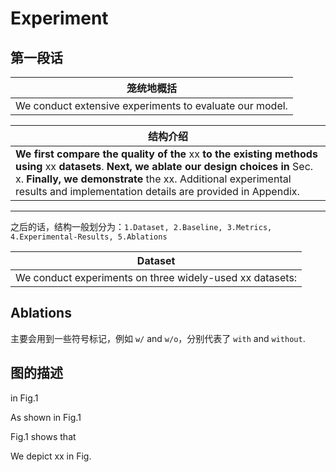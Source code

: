 # Experiment



## 第一段话

| 笼统地概括                                              |
| ------------------------------------------------------- |
| We conduct extensive experiments to evaluate our model. |



| 结构介绍                                                     |
| ------------------------------------------------------------ |
| **We first compare the quality of the** xx **to the existing methods using** xx **datasets**. **Next, we ablate our design choices in** Sec. x. **Finally, we demonstrate** the xx. Additional experimental results and implementation details are provided in Appendix. |



---

之后的话，结构一般划分为：`1.Dataset, 2.Baseline, 3.Metrics, 4.Experimental-Results, 5.Ablations`



| Dataset                                                  |
| -------------------------------------------------------- |
| We conduct experiments on three widely-used xx datasets: |



## Ablations

主要会用到一些符号标记，例如 `w/` and `w/o`，分别代表了 `with` and `without`.



## 图的描述

in Fig.1

As shown in Fig.1

Fig.1 shows that 

We depict xx in Fig.
